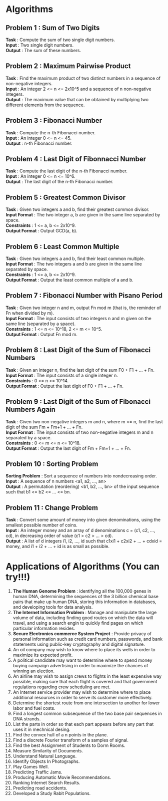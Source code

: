 # Algorithms

## Problem 1 : Sum of Two Digits
**Task** : Compute the sum of two single digit numbers. <br/>
**Input** : Two single digit numbers. <br/>
**Output** : The sum of these numbers. <br/>

## Problem 2 : Maximum Pairwise Product
**Task** : Find the maximum product of two distinct numbers in a sequence of non-negative integers. <br/>
**Input** : An integer 2 <= n <= 2x10^5 and a sequence of n non-negative integers. <br/>
**Output** : The maximum value that can be obtained by multiplying two different elements from the sequence. <br/>

## Problem 3 : Fibonacci Number
**Task** : Compute the n-th Fibonacci number. <br/>
**Input** : An integer 0 <= n <= 45. <br/>
**Output** : n-th Fibonacci number.

## Problem 4 : Last Digit of Fibonnacci Number
**Task** : Compute the last digit of the n-th Fibonacci number. <br/>
**Input** : An integer 0 <= n <= 10^6. <br/>
**Output** : The last digit of the n-th Fibonacci number.

## Problem 5 : Greatest Common Divisor
**Task** : Given two integers a and b, find their greatest common divisor. <br/>
**Input Format** : The two integer a, b are given in the same line separated by space. <br/>
**Constraints** : 1 <= a, b <= 2x10^9. <br/>
**Output Format** : Output GCD(a, b). <br/>

## Problem 6 : Least Common Multiple
**Task** : Given two integers a and b, find their least common multiple. <br/>
**Input Format** : The two integers a and b are given in the same line separated by space. <br/>
**Constraints** : 1 <= a, b <= 2x10^9. <br/>
**Output Format** : Output the least common multiple of a and b.

## Problem 7 : Fibonacci Number with Pisano Period
**Task** : Given two integer n and m, output Fn mod m (that is, the reminder of Fn when divided by m). <br/>
**Input Format** : The input consists of two integers n and m given on the same line (separated by a space). <br/>
**Constraints** : 1 <= n <= 10^18, 2 <= m <= 10^5. <br/>
**Output Format** : Output Fn mod m.

## Problem 8 : Last Digit of the Sum of Fibonacci Numbers
**Task** : Given an integer n, find the last digit of the sum F0 + F1 + ... + Fn. <br/>
**Input Format** : The input consists of a single integer n. <br/>
**Constraints** : 0 <= n <= 10^14. <br/>
**Output Format** : Output the last digit of F0 + F1 + ... + Fn.

## Problem 9 : Last Digit of the Sum of Fibonacci Numbers Again
**Task** : Given two non-negative integers m and n, where m <= n, find the last digit of the sum Fm + Fm+1 + ... + Fn. <br/>
**Input Format** : The input consists of two non-negative integers m and n separated by a space. <br/>
**Constraints** : 0 <= m <= n <= 10^18. <br/>
**Output Format** : Output the last digit of Fm + Fm+1 + ... + Fn.

## Problem 10 : Sorting Problem
**Sorting Problem** : Sort a sequence of numbers into nondecreasing order. <br/>
**Input** : A sequence of n numbers <a1, a2, ..., an> <br/>
**Output** : A permutation (reordering) <b1, b2, ..., bn> of the input sequence such that b1 <= b2 <= ... <= bn.

## Problem 11 : Change Problem
**Task** : Convert some amount of money into given denominations, using the smallest possible number of coins. <br/>
**Input** : An integer money and an array of d denominations c = (c1, c2, ..., cd), in decreasing order of value (c1 > c2 > ... > cd). <br/>
**Output** : A list of d integers i1, i2, ..., id such that c1xi1 + c2xi2 + ... + cdxid = money, and i1 + i2 + ... + id is as small as possible.

# Applications of Algorithms (You can try!!!)
1. **The Human Genome Problem** : identifying all the 100,000 genes in human DNA, determining the sequences of the 3 billion chemical base pairs that make up human DNA, storing this information in databases, and developing tools for data analysis.
2. **The Internet Information Problem** : Manage and manipulate the large volume of data, including finding good routes on which the data will travel, and using a search engin to quickly find pages on which particular information resides.
3. **Secure Electronics commerce System Project** : Provide privacy of personal information such as credit card numbers, passwords, and bank statements using public-key cryptography and digital signature.
4. An oil company may wish to know where to place its wells in order to maximize its expected profit.
5. A political candidate may want to determine where to spend money buying campaign advertising in order to maximize the chances of winning an election.
6. An airline may wish to assign crews to flights in the least expensive way possible, making sure that each flight is covered and that government regulations regarding crew scheduling are met.
7. An Internet service provider may wish to determine where to place additional resources in order to serve its customer more effectively.
8. Determine the shortest route from one intersection to another for lower labor and fuel costs.
9. Find a longest common subsequence of the two base pair sequences in DNA strands.
10. List the parts in order so that each part appears before any part that uses it in mechnical desing.
11. Find the convex hull of a n points in the plane.
12. Find a discrete Fourier transform of a samples of signal.
13. Find the best Assignment of Students to Dorm Rooms.
14. Measure Similarity of Documents.
15. Understand Natural Language.
16. Identify Objects In Photographs.
17. Play Games Well.
18. Predicting Traffic Jams.
19. Producing Automatic Movie Recommendations.
20. Ranking Internet Search Results.
21. Predicting road accidents.
22. Developed a Study Rabit Populations.

